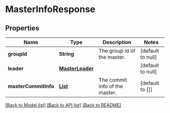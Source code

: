 # MasterInfoResponse
## Properties

| Name | Type | Description | Notes |
|------------ | ------------- | ------------- | -------------|
| **groupId** | **String** | The group id of the master. | [default to null] |
| **leader** | [**MasterLeader**](MasterLeader.md) |  | [default to null] |
| **masterCommitInfo** | [**List**](MasterCommitInfo.md) | The commit info of the master. | [default to []] |

[[Back to Model list]](../README.md#documentation-for-models) [[Back to API list]](../README.md#documentation-for-api-endpoints) [[Back to README]](../README.md)

